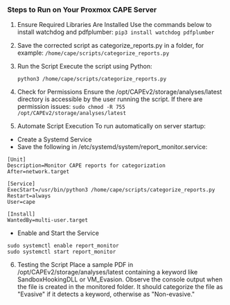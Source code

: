 ### Steps to Run on Your Proxmox CAPE Server
1. Ensure Required Libraries Are Installed
Use the commands below to install watchdog and pdfplumber:
`pip3 install watchdog pdfplumber`


2. Save the corrected script as categorize_reports.py in a folder, for example:
`/home/cape/scripts/categorize_reports.py`

3. Run the Script
Execute the script using Python:

    `python3 /home/cape/scripts/categorize_reports.py`

4. Check for Permissions
Ensure the /opt/CAPEv2/storage/analyses/latest directory is accessible by the user running the script. If there are permission issues:
`sudo chmod -R 755 /opt/CAPEv2/storage/analyses/latest`

5. Automate Script Execution
To run automatically on server startup:

- Create a Systemd Service
- Save the following in /etc/systemd/system/report_monitor.service:
```
[Unit]
Description=Monitor CAPE reports for categorization
After=network.target

[Service]
ExecStart=/usr/bin/python3 /home/cape/scripts/categorize_reports.py
Restart=always
User=cape

[Install]
WantedBy=multi-user.target
```
- Enable and Start the Service
```
sudo systemctl enable report_monitor
sudo systemctl start report_monitor
```

6. Testing the Script
Place a sample PDF in /opt/CAPEv2/storage/analyses/latest containing a keyword like SandboxHookingDLL or VM_Evasion. Observe the console output when the file is created in the monitored folder. It should categorize the file as "Evasive" if it detects a keyword, otherwise as "Non-evasive."